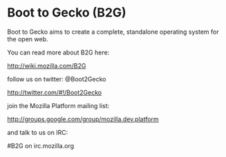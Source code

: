 # Boot to Gecko (B2G)

Boot to Gecko aims to create a complete, standalone operating system for the open web.

You can read more about B2G here:

  http://wiki.mozilla.com/B2G

follow us on twitter: @Boot2Gecko

  http://twitter.com/#!/Boot2Gecko

join the Mozilla Platform mailing list:

  http://groups.google.com/group/mozilla.dev.platform

and talk to us on IRC:

  #B2G on irc.mozilla.org
